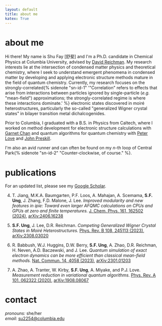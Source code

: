 ```yaml
---
layout: default
title: about me
katex: True
---
```


# about me
Hi there! My name is Shu Fay [舒斐] and I'm a Ph.D. candidate in Chemical Physics at 
Columbia University, advised by 
[David Reichman](http://www.columbia.edu/cu/chemistry/groups/reichman/index.html).
My research interests lie at the intersection of condensed matter physics and
theoretical chemistry, where I seek to understand emergent phenomena in 
condensed matter by developing and applying electronic structure methods mature 
in the field of quantum chemistry. Currently, my research focuses on the 
strongly-correlated{% 
    sidenote "sn-id-1" '"Correlation" refers to effects that arise 
    from interactions between particles ignored by single-particle (*e.g.* "mean-field") 
    approximations; the strongly-correlated regime is where these interactions dominate.' 
%}
electronic states discovered in moiré heterostructures, particularly the so-called 
"generalized Wigner crystal states" in bilayer transition metal dichalcogenides.

Prior to Columbia, I graduated with a B.S. in Physics from Caltech, where I worked 
on method development for electronic structure calculations with 
[Garnet Chan](https://www.chan-lab.caltech.edu) and quantum algorithms for quantum 
chemistry with [Peter Love](https://sites.google.com/view/tuftsqi?authuser=1) and
[John Preskill](http://theory.caltech.edu/~preskill/).

I'm also an avid runner and can often be found on my *n*-th loop of Central Park{% 
    sidenote "sn-id-2" "Counter-clockwise, of course." 
%}.

# [<a name="publications"></a>publications](#publications)
For an updated list, please see my [Google Scholar](https://scholar.google.com/citations?user=iMpn_4sAAAAJ&hl=en).

4. T. Jiang, M.K.A. Baumgarten, P.F. Loos, A. Mahajan, A. Scemama, **S.F. Ung**, J. Zhang, F.D. Malone, J. Lee. 
*Improved modularity and new features in ipie: Toward even larger AFQMC calculations on CPUs and GPUs at zero and finite temperatures.*
[J. Chem. Phys. 161, 162502 (2024)](https://doi.org/10.1063/5.0225596),
 [arXiv:2406.16238](https://doi.org/10.48550/arXiv.2406.16238)

3. **S.F. Ung**, J. Lee, D.R. Reichman. 
*Competing Generalized Wigner Crystal States in Moiré Heterostructures.*
[Phys. Rev. B 108, 245113 (2023)](https://doi.org/10.1103/PhysRevB.108.245113),
[arXiv:2308.03020](https://doi.org/10.48550/arXiv.2308.03020)

2. R. Babbush, W.J. Huggins, D.W. Berry, **S.F. Ung**, A. Zhao, D.R. Reichman, H. Neven, A.D. Baczewski, and J. Lee. 
*Quantum simulation of exact electron dynamics can be more efficient than classical mean-field methods.* 
[Nat. Commun. 14, 4058 (2023)](https://doi.org/10.1038/s41467-023-39024-0), 
[arXiv:2301.01203](https://arxiv.org/abs/2301.01203)

1. A. Zhao, A. Tranter, W. Kirby, **S.F. Ung**, A. Miyake, and P.J. Love. 
*Measurement reduction in variational quantum algorithms.*
[Phys. Rev. A 101, 062322 (2020)](https://doi.org/10.1103/PhysRevA.101.062322), 
[arXiv:1908.08067](https://arxiv.org/abs/1908.08067)


# [<a name="contact"></a>contact](#contact)
*pronouns:* she/her <br>
*email:* <a href="mailto:su2254@columbia.edu">su2254@columbia.edu</a>
